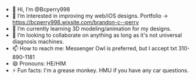- 👋 Hi, I’m @Bcperry998
- 👀 I’m interested in improving my web/iOS designs. Portfolio -> https://bcperry998.wixsite.com/brandon-c--perry
- 🌱 I’m currently learning 3D modeling/animation for my designs.
- 💞️ I’m looking to collaborate on anything as long as it's not universal diagnosis machines.
- 📫 How to reach me: Messenger Owl is preferred, but I accept txt 310-890-1181
- 😄 Pronouns: HE/HIM
- ⚡ Fun facts: I'm a grease monkey. HMU if you have any car questions.

<!---
Bcperry998/Bcperry998 is a ✨ special ✨ repository because its `README.md` (this file) appears on your GitHub profile.
You can click the Preview link to take a look at your changes.
--->
